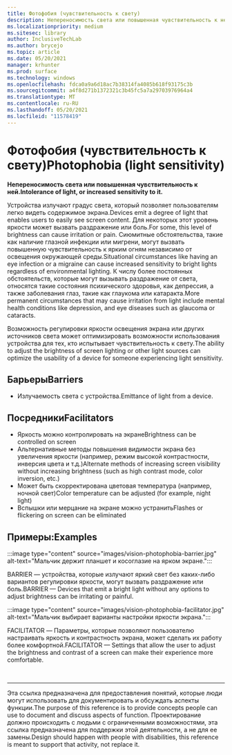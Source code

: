 ```yaml
---
title: Фотофобия (чувствительность к свету)
description: Непереносимость света или повышенная чувствительность к ней
ms.localizationpriority: medium
ms.sitesec: library
author: InclusiveTechLab
ms.author: brycejo
ms.topic: article
ms.date: 05/20/2021
manager: krhunter
ms.prod: surface
ms.technology: windows
ms.openlocfilehash: fdca0a9a6d18ac7b38314fa4085b618f93175c3b
ms.sourcegitcommit: a4f8d271b1372321c3b45fc5a7a29703976964a4
ms.translationtype: MT
ms.contentlocale: ru-RU
ms.lasthandoff: 05/20/2021
ms.locfileid: "11578419"
---
```

# <a name="photophobia-light-sensitivity"></a><span data-ttu-id="e7ef4-103">Фотофобия (чувствительность к свету)</span><span class="sxs-lookup"><span data-stu-id="e7ef4-103">Photophobia (light sensitivity)</span></span>

**<span data-ttu-id="e7ef4-104">Непереносимость света или повышенная чувствительность к ней.</span><span class="sxs-lookup"><span data-stu-id="e7ef4-104">Intolerance of light, or increased sensitivity to it.</span></span>**

<span data-ttu-id="e7ef4-105">Устройства излучают градус света, который позволяет пользователям легко видеть содержимое экрана.</span><span class="sxs-lookup"><span data-stu-id="e7ef4-105">Devices emit a degree of light that enables users to easily see screen content.</span></span> <span data-ttu-id="e7ef4-106">Для некоторых этот уровень яркости может вызвать раздражение или боль.</span><span class="sxs-lookup"><span data-stu-id="e7ef4-106">For some, this level of brightness can cause irritation or pain.</span></span> <span data-ttu-id="e7ef4-107">Сиюмитные обстоятельства, такие как наличие глазной инфекции или мигрени, могут вызвать повышенную чувствительность к ярким огням независимо от освещения окружающей среды.</span><span class="sxs-lookup"><span data-stu-id="e7ef4-107">Situational circumstances like having an eye infection or a migraine can cause increased sensitivity to bright lights regardless of environmental lighting.</span></span> <span data-ttu-id="e7ef4-108">К числу более постоянных обстоятельств, которые могут вызывать раздражение от света, относятся такие состояния психического здоровья, как депрессия, а также заболевания глаз, такие как глаукома или катаракта.</span><span class="sxs-lookup"><span data-stu-id="e7ef4-108">More permanent circumstances that may cause irritation from light include mental health conditions like depression, and eye diseases such as glaucoma or cataracts.</span></span>

<span data-ttu-id="e7ef4-109">Возможность регулировки яркости освещения экрана или других источников света может оптимизировать возможности использования устройства для тех, кто испытывает чувствительность к свету.</span><span class="sxs-lookup"><span data-stu-id="e7ef4-109">The ability to adjust the brightness of screen lighting or other light sources can optimize the usability of a device for someone experiencing light sensitivity.</span></span>

## <a name="barriers"></a><span data-ttu-id="e7ef4-110">Барьеры</span><span class="sxs-lookup"><span data-stu-id="e7ef4-110">Barriers</span></span>
* <span data-ttu-id="e7ef4-111">Излучаемость света с устройства.</span><span class="sxs-lookup"><span data-stu-id="e7ef4-111">Emittance of light from a device.</span></span>

## <a name="facilitators"></a><span data-ttu-id="e7ef4-112">Посредники</span><span class="sxs-lookup"><span data-stu-id="e7ef4-112">Facilitators</span></span>
* <span data-ttu-id="e7ef4-113">Яркость можно контролировать на экране</span><span class="sxs-lookup"><span data-stu-id="e7ef4-113">Brightness can be controlled on screen</span></span>
* <span data-ttu-id="e7ef4-114">Альтернативные методы повышения видимости экрана без увеличения яркости (например, режим высокой контрастности, инверсия цвета и т.д.)</span><span class="sxs-lookup"><span data-stu-id="e7ef4-114">Alternate methods of increasing screen visibility without increasing brightness (such as high contrast mode, color inversion, etc.)</span></span>
* <span data-ttu-id="e7ef4-115">Может быть скорректирована цветовая температура (например, ночной свет)</span><span class="sxs-lookup"><span data-stu-id="e7ef4-115">Color temperature can be adjusted (for example, night light)</span></span>
* <span data-ttu-id="e7ef4-116">Вспышки или мерцание на экране можно устранить</span><span class="sxs-lookup"><span data-stu-id="e7ef4-116">Flashes or flickering on screen can be eliminated</span></span>


## <a name="examples"></a><span data-ttu-id="e7ef4-117">Примеры:</span><span class="sxs-lookup"><span data-stu-id="e7ef4-117">Examples</span></span>

:::image type="content" source="images/vision-photophobia-barrier.jpg" alt-text="Мальчик держит планшет и косоглазие на ярком экране.":::

<span data-ttu-id="e7ef4-119">BARRIER — устройства, которые излучают яркий свет без каких-либо вариантов регулировки яркости, могут вызвать раздражение или боль.</span><span class="sxs-lookup"><span data-stu-id="e7ef4-119">BARRIER — Devices that emit a bright light without any options to adjust brightness can be irritating or painful.</span></span>


:::image type="content" source="images/vision-photophobia-facilitator.jpg" alt-text="Мальчик выбирает варианты настройки яркости экрана.":::

<span data-ttu-id="e7ef4-121">FACILITATOR — Параметры, которые позволяют пользователю настраивать яркость и контрастность экрана, может сделать их работу более комфортной.</span><span class="sxs-lookup"><span data-stu-id="e7ef4-121">FACILITATOR — Settings that allow the user to adjust the brightness and contrast of a screen can make their experience more comfortable.</span></span>

&nbsp;

[comment]: # (Заявление footer)
___
<span data-ttu-id="e7ef4-123">Эта ссылка предназначена для предоставления понятий, которые люди могут использовать для документировать и обсуждать аспекты функции.</span><span class="sxs-lookup"><span data-stu-id="e7ef4-123">The purpose of this reference is to provide concepts people can use to document and discuss aspects of function.</span></span> <span data-ttu-id="e7ef4-124">Проектирование должно происходить с людьми с ограниченными возможностями, эта ссылка предназначена для поддержки этой деятельности, а не для ее замены.</span><span class="sxs-lookup"><span data-stu-id="e7ef4-124">Design should happen with people with disabilities, this reference is meant to support that activity, not replace it.</span></span> 